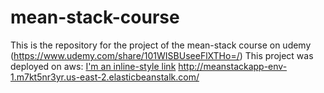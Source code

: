 # mean-stack-course
This is the repository for the project of the mean-stack course on udemy (https://www.udemy.com/share/101WISBUseeFlXTHo=/)
This project was deployed on aws: 
[I'm an inline-style link](https://www.google.com)
http://meanstackapp-env-1.m7kt5nr3yr.us-east-2.elasticbeanstalk.com/
